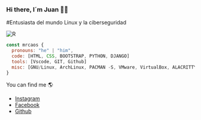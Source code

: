 ### Hi there, I´m Juan 👨‍💻 
#Entusiasta del mundo Linux y la ciberseguridad 

![R](https://github.com/mrcaos/mrcaos/assets/155332697/497de557-2039-487a-90d2-ac236b1c8e11)

```js
const mrcaos {
  pronouns: "he" | "him",
  code: [HTML, CSS, BOOTSTRAP, PYTHON, DJANGO]
  tools: [Vscode, GIT, Github]
  misc: [GNU/Linux, ArchLinux, PACMAN -S, VMware, VirtualBox, ALACRITTY]
}
```

You can find me 🌎
- [Instagram](https://www.instagram.com/jaad.inmov)
- [Facebook](https://www.facebook.com/sionversion)
- [Github](https://github.com/mrcaos)
  
<!--[![mrcaos github stats](https://github-readme-stats.vercel.app/api?username=mrcaos&show_icons=true&theme=merko&hide=["contribs","issues"])](https://github.com/naveenverma1)-->


<!--
**mrcaos/mrcaos** is a ✨ _special_ ✨ repository because its `README.md` (this file) appears on your GitHub profile.


Here are some ideas to get you started:

- 🔭 I’m currently working on ...
- 🌱 I’m currently learning ...
- 👯 I’m looking to collaborate on ...
- 🤔 I’m looking for help with ...
- 💬 Ask me about ...
- 📫 How to reach me: ...
- 😄 Pronouns: ...
- ⚡ Fun fact: ...
-->
